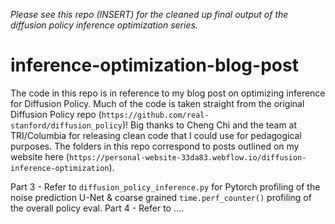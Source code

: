 *Please see this repo (INSERT) for the cleaned up final output of the diffusion policy inference optimization series.* 

# inference-optimization-blog-post

The code in this repo is in reference to my blog post on optimizing inference for Diffusion Policy. Much of the code is taken straight from the original Diffusion Policy repo (`https://github.com/real-stanford/diffusion_policy`)! Big thanks to Cheng Chi and the team at TRI/Columbia for releasing clean code that I could use for pedagogical purposes. The folders in this repo correspond to posts outlined on my website here (`https://personal-website-33da83.webflow.io/diffusion-inference-optimization`). 

Part 3 - Refer to `diffusion_policy_inference.py` for Pytorch profiling of the noise prediction U-Net & coarse grained `time.perf_counter()` profiling of the overall policy eval. 
Part 4 - Refer to ....

